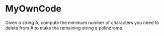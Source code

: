 # MyOwnCode
Given a string A, compute the minimum number of characters you need to delete from A to make the remaining string a polindrome. 
